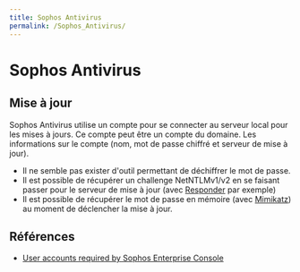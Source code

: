 ```yaml
---
title: Sophos Antivirus
permalink: /Sophos_Antivirus/
---
```


# Sophos Antivirus

Mise à jour
-----------
Sophos Antivirus utilise un compte pour se connecter au serveur local pour les mises à jours. Ce compte peut être un compte du domaine. Les informations sur le compte (nom, mot de passe chiffré et serveur de mise à jour).

- Il ne semble pas exister d'outil permettant de déchiffrer le mot de passe.
- Il est possible de récupérer un challenge NetNTLMv1/v2 en se faisant passer pour le serveur de mise à jour (avec [Responder](/Responder/) par exemple)
- Il est possible de récupérer le mot de passe en mémoire (avec [Mimikatz](/Mimikatz/)) au moment de déclencher la mise à jour.

Références
----------
- [User accounts required by Sophos Enterprise Console](https://community.sophos.com/kb/en-us/113954)
